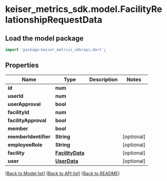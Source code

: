 # keiser_metrics_sdk.model.FacilityRelationshipRequestData

## Load the model package
```dart
import 'package:keiser_metrics_sdk/api.dart';
```

## Properties
Name | Type | Description | Notes
------------ | ------------- | ------------- | -------------
**id** | **num** |  | 
**userId** | **num** |  | 
**userApproval** | **bool** |  | 
**facilityId** | **num** |  | 
**facilityApproval** | **bool** |  | 
**member** | **bool** |  | 
**memberIdentifier** | **String** |  | [optional] 
**employeeRole** | **String** |  | [optional] 
**facility** | [**FacilityData**](FacilityData.md) |  | [optional] 
**user** | [**UserData**](UserData.md) |  | [optional] 

[[Back to Model list]](../README.md#documentation-for-models) [[Back to API list]](../README.md#documentation-for-api-endpoints) [[Back to README]](../README.md)


